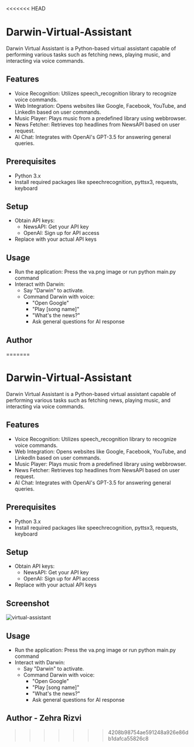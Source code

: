 <<<<<<< HEAD
# Darwin-Virtual-Assistant

Darwin Virtual Assistant is a Python-based virtual assistant capable of performing various tasks such as fetching news, playing music, and interacting via voice commands.

## Features

* Voice Recognition: Utilizes speech_recognition library to recognize voice commands.
* Web Integration: Opens websites like Google, Facebook, YouTube, and LinkedIn based on user commands.
* Music Player: Plays music from a predefined library using webbrowser.
* News Fetcher: Retrieves top headlines from NewsAPI based on user request.
* AI Chat: Integrates with OpenAI's GPT-3.5 for answering general queries.

## Prerequisites

* Python 3.x
* Install required packages like speechrecognition, pyttsx3, requests, keyboard 

## Setup

* Obtain API keys:
    * NewsAPI: Get your API key
    * OpenAI: Sign up for API access
* Replace <Your Key Here> with your actual API keys 

## Usage

* Run the application: Press the va.png image or run python main.py command 
* Interact with Darwin:
    * Say "Darwin" to activate.
    * Command Darwin with voice:
        * "Open Google"
        * "Play [song name]"
        * "What's the news?"
        * Ask general questions for AI response 

## Author

=======
# Darwin-Virtual-Assistant

Darwin Virtual Assistant is a Python-based virtual assistant capable of performing various tasks such as fetching news, playing music, and interacting via voice commands.

## Features

* Voice Recognition: Utilizes speech_recognition library to recognize voice commands.
* Web Integration: Opens websites like Google, Facebook, YouTube, and LinkedIn based on user commands.
* Music Player: Plays music from a predefined library using webbrowser.
* News Fetcher: Retrieves top headlines from NewsAPI based on user request.
* AI Chat: Integrates with OpenAI's GPT-3.5 for answering general queries.

## Prerequisites

* Python 3.x
* Install required packages like speechrecognition, pyttsx3, requests, keyboard 

## Setup

* Obtain API keys:
    * NewsAPI: Get your API key
    * OpenAI: Sign up for API access
* Replace <Your Key Here> with your actual API keys 

## Screenshot

![virtual-assistant](https://github.com/amatuzzehra/Darwin-Virtual-Assistant/assets/126327155/4533b314-645c-4168-aabf-1aebeb3fe5e1)


## Usage

* Run the application: Press the va.png image or run python main.py command 
* Interact with Darwin:
    * Say "Darwin" to activate.
    * Command Darwin with voice:
        * "Open Google"
        * "Play [song name]"
        * "What's the news?"
        * Ask general questions for AI response 

## Author - Zehra Rizvi 
>>>>>>> 4208b98754ae591248a926e86db1dafca55826c8
